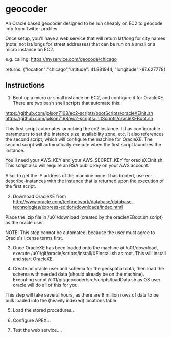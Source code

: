 geocoder
========

An Oracle based geocoder designed to be run cheaply on EC2 to geocode info from Twitter profiles

Once setup, you'll have a web service that will return lat/long for city names (note: not lat/longs for street addresses) that can be run on a small or a micro instance on EC2.

e.g.  calling: https://myservice.com/geocode/chicago

returns: {"location":"chicago","latitude": 41.881944, "longitude":-87.627778}


Instructions
------------

1. Boot up a micro or small instance on EC2, and configure it for OracleXE. There are two bash shell scripts that automate this:

https://github.com/jolson7168/ec2-scripts/bootScripts/oracleXEInit.sh
https://github.com/jolson7168/ec2-scripts/initScripts/oracleXEBoot.sh 

This first script automates launching the ec2 instance. It has configurable parameters to set the instance size, availability zone, etc. It also references the second script, which will configure the machine for OracleXE. The second script will autmoatically execute when the first script launches the instance.

You'll need your AWS_KEY and your AWS_SECRET_KEY for oracleXEInit.sh. This script also will require an RSA public key on your AWS account.

Also, to get the IP address of the machine once it has booted, use ec-describe-instances with the instance that is returned upon the execution of the first script.

2. Download OracleXE from http://www.oracle.com/technetwork/database/database-technologies/express-edition/downloads/index.html

Place the .zip file in /u01/download (created by the oracleXEBoot.sh script) as the oracle user.

NOTE: This step cannot be automated, because the user must agree to Oracle's license terms first.

3. Once OracleXE has been loaded onto the machine at /u01/download, execute /u01/git/oracle/scripts/install/XEinstall.sh as root. This will install and start OracleXE.

4. Create an oracle user and schema for the geospatial data, then load the schema with needed data (should already be on the machine). Executing script /u01/git/geocoder/src/scripts/loadData.sh as OS user oracle will do all of this for you. 

This step will take several hours, as there are 8 million rows of data to be bulk loaded into the (heavily indexed) locations table.

5. Load the stored procedures...

6. Configure APEX...

7. Test the web service....
